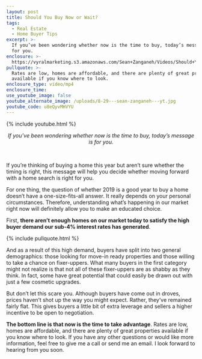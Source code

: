 ```yaml
---
layout: post
title: Should You Buy Now or Wait?
tags:
  - Real Estate
  - Home Buyer Tips
excerpt: >-
  If you’ve been wondering whether now is the time to buy, today’s message is
  for you.
enclosure: >-
  https://vyralmarketing.s3.amazonaws.com/Sean+Zanganeh/Videos/Should+You+Buy+Now+or+Wait_.mp4
pullquote: >-
  Rates are low, homes are affordable, and there are plenty of great properties
  available if you know where to look.
enclosure_type: video/mp4
enclosure_time:
use_youtube_image: false
youtube_alternate_image: /uploads/8-29---sean-zanganeh---yt.jpg
youtube_code: u8eQyvMHVYU
---
```


{% include youtube.html %}

<center><em>If you&rsquo;ve been wondering whether now is the time to buy, today&rsquo;s message is for you.</em></center>

&nbsp;

If you’re thinking of buying a home this year but aren’t sure whether the timing is right, this message will help you decide whether moving forward with a home search is right for you.

For one thing, the question of whether 2019 is a good year to buy a home doesn’t have a one-size-fits-all answer. It really depends on your personal circumstances. Therefore, understanding what’s happening in our market right now will definitely allow you to make an educated choice.

First, **there aren’t enough homes on our market today to satisfy the high buyer demand our sub-4% interest rates has generated**.

{% include pullquote.html %}

And as a result of this high demand, buyers have split into two general demographics: those looking for move-in ready properties and those willing to take a chance on fixer-uppers. What many buyers in the first category might not realize is that not all of these fixer-uppers are as shabby as they think. In fact, some have great potential that could easily be drawn out with just a few cosmetic upgrades.

But don’t let this scare you. Although buyers have come out in droves, prices haven’t shot up the way you might expect. Rather, they’ve remained fairly flat. This gives buyers a little bit of extra leverage and sellers a higher incentive to be open to negotiation.

**The bottom line is that now is the time to take advantage**. Rates are low, homes are affordable, and there are plenty of great properties available if you know where to look. If you have any other questions or would like more information, feel free to give me a call or send me an email. I look forward to hearing from you soon.